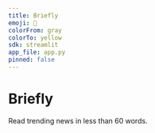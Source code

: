 ```yaml
---
title: Briefly
emoji: 🎯
colorFrom: gray
colorTo: yellow
sdk: streamlit
app_file: app.py
pinned: false
---
```


# Briefly
Read trending news in less than 60 words.
